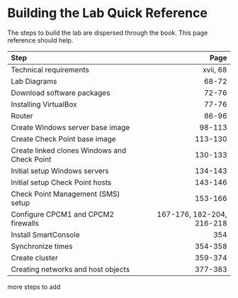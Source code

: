 # Building the Lab Quick Reference
The steps to build the lab are dispersed through the book. This page reference should help.

| Step                                          |                       Page |
| :---                                          |                       ---: |
| Technical requirements                        |                   xvii, 68 |
| Lab Diagrams                                  |                      68-72 |
| Download software packages                    |                      72-76 |
| Installing VirtualBox                         |                      77-76 |
| Router                                        |                      86-96 |
| Create Windows server base image              |                     98-113 |
| Create Check Point base image                 |                    113-130 |
| Create linked clones Windows and Check Point  |                    130-133 |
| Initial setup Windows servers                 |                    134-143 |
| Initial setup Check Point hosts               |                    143-146 |
| Check Point Management (SMS) setup            |                    153-166 |
| Configure CPCM1 and CPCM2 firewalls           |  167-176, 182-204, 216-218 |
| Install SmartConsole                          |                        354 |
| Synchronize times                             |                    354-358 |
| Create cluster                                |                    359-374 |
| Creating networks and host objects            |                    377-383 |

more steps to add
